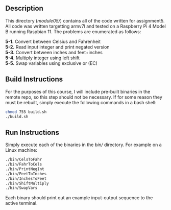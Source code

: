 ## Description

This directory (*module05/*) contains all of the code written for assignment5. All code was written targetting armv7l and tested on a Raspberry Pi 4 Model B running Raspbian 11. The problems are enumerated as follows:

**5-1.** Convert between Celsius and Fahrenheit  
**5-2.** Read input integer and print negated version  
**5-3.** Convert between inches and feet+inches   
**5-4.** Multiply integer using left shift  
**5-5.** Swap variables using exclusive or (EC)   

## Build Instructions

For the purposes of this course, I will include pre-built binaries in the remote repo, so this step should not be necessary. If for some reason they must be rebuilt, simply execute the following commands in a bash shell:

```bash
chmod 755 build.sh
./build.sh
```

## Run Instructions

Simply execute each of the binaries in the *bin/* directory. For example on a Linux machine:

```bash
./bin/CelsToFahr
./bin/FahrToCels
./bin/PrintNegInt
./bin/FeetToInches
./bin/InchesToFeet
./bin/ShiftMultiply
./bin/SwapVars
```

Each binary should print out an example input-output sequence to the active terminal.
